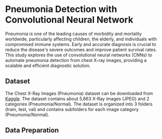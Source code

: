 # Pneumonia Detection with Convolutional Neural Network
Pneumonia is one of the leading causes of morbidity and mortality worldwide, particularly affecting children, the elderly, and individuals with compromised immune systems. Early and accurate diagnosis is crucial to reduce the disease's severe outcomes and improve patient survival rates.  This study explores the use of convolutional neural networks (CNNs) to automate pneumonia detection from chest X-ray images, providing a scalable and efficient diagnostic solution.
## Dataset
The Chest X-Ray Images (Pneumonia) dataset can be downloaded from [Kaggle](https://www.kaggle.com/datasets/paultimothymooney/chest-xray-pneumonia). The dataset contains about 5,863 X-Ray images (JPEG) and 2 categories (Pneumonia/Normal). The dataset is organized into 3 folders (train, test, val) and contains subfolders for each image category (Pneumonia/Normal). 
## Data Preparation
